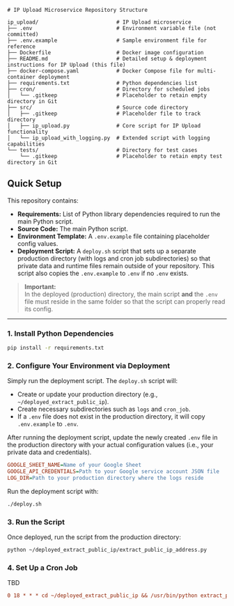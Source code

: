 
```
# IP Upload Microservice Repository Structure

ip_upload/                         # IP Upload microservice
├── .env                           # Environment variable file (not committed)
├── .env.example                   # Sample environment file for reference
├── Dockerfile                     # Docker image configuration
├── README.md                      # Detailed setup & deployment instructions for IP Upload (this file)
├── docker-compose.yaml            # Docker Compose file for multi-container deployment
├── requirements.txt               # Python dependencies list
├── cron/                          # Directory for scheduled jobs
│   └── .gitkeep                   # Placeholder to retain empty directory in Git
├── src/                           # Source code directory
│   ├── .gitkeep                   # Placeholder file to track directory
│   ├── ip_upload.py               # Core script for IP Upload functionality
│   └── ip_upload_with_logging.py  # Extended script with logging capabilities
└── tests/                         # Directory for test cases
    └── .gitkeep                   # Placeholder to retain empty test directory in Git
```

## Quick Setup

This repository contains:
- **Requirements:** List of Python library dependencies required to run the main Python script.
- **Source Code:** The main Python script.
- **Environment Template:** A `.env.example` file containing placeholder config values.
- **Deployment Script:** A `deploy.sh` script that sets up a separate production directory (with logs and cron job subdirectories) so that private data and runtime files remain outside of your repository.
This script also copies the `.env.example` to `.env` if no `.env` exists.

> **Important:**  
> In the deployed (production) directory, the main script **and** the `.env` file must reside in the same folder so that the script can properly read its config.

---

### 1. Install Python Dependencies

```bash
pip install -r requirements.txt
```

### 2. Configure Your Environment via Deployment

Simply run the deployment script. The `deploy.sh` script will:

- Create or update your production directory (e.g., `~/deployed_extract_public_ip`).
- Create necessary subdirectories such as `logs` and `cron_job`.
- If a `.env` file does not exist in the production directory, it will copy `.env.example` to `.env`.

After running the deployment script, update the newly created `.env` file in the production directory with your actual configuration values (i.e., your private data and credentials).

```ini
GOOGLE_SHEET_NAME=Name of your Google Sheet
GOOGLE_API_CREDENTIALS=Path to your Google service account JSON file
LOG_DIR=Path to your production directory where the logs reside
```

Run the deployment script with:

```bash
./deploy.sh
```

### 3. Run the Script

Once deployed, run the script from the production directory:

```bash
python ~/deployed_extract_public_ip/extract_public_ip_address.py
```

### 4. Set Up a Cron Job

TBD
```ini
0 18 * * * cd ~/deployed_extract_public_ip && /usr/bin/python extract_public_ip_address.py >> logs/cron.log 2>&1
```
